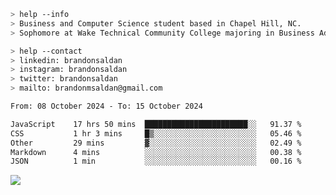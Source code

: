 ````bash
> help --info
> Business and Computer Science student based in Chapel Hill, NC.
> Sophomore at Wake Technical Community College majoring in Business Administration.
````

````bash
> help --contact
> linkedin: brandonsaldan
> instagram: brandonsaldan
> twitter: brandonsaldan
> mailto: brandonmsaldan@gmail.com
````

<!--START_SECTION:waka-->

```txt
From: 08 October 2024 - To: 15 October 2024

JavaScript    17 hrs 50 mins  ███████████████████████░░   91.37 %
CSS           1 hr 3 mins     █▒░░░░░░░░░░░░░░░░░░░░░░░   05.46 %
Other         29 mins         ▓░░░░░░░░░░░░░░░░░░░░░░░░   02.49 %
Markdown      4 mins          ░░░░░░░░░░░░░░░░░░░░░░░░░   00.38 %
JSON          1 min           ░░░░░░░░░░░░░░░░░░░░░░░░░   00.16 %
```

<!--END_SECTION:waka-->

![](https://komarev.com/ghpvc/?username=brandonsaldan&color=6A8AFF)

